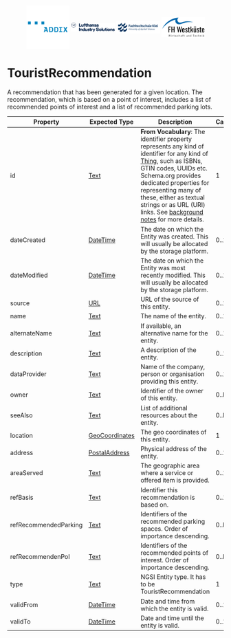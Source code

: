 <!-- Header Area begin --->
<p align="center">
  <img align="center" padding="50px" src="../../resources/addix.svg" width="20%" />
  <img align="center" src="../../resources/lhind.png" width="20%" />
  <img align="center" src="../../resources/fh-kiel.png" width="20%" />
  <img align="center" src="../../resources/fh-westkueste.svg" width="20%" />
</p>
<!-- Header Area end --->

# TouristRecommendation

A recommendation that has been generated for a given location. The recommendation, which is based on a point of interest, includes a list of recommended points of interest and a list of recommended parking lots.

|Property|Expected Type|Description|Cardinality|
|---|---|---|---|
|id|[Text](https://schema.org/Text)|**From Vocabulary**: The identifier property represents any kind of identifier for any kind of [Thing](https://schema.org/Thing), such as ISBNs, GTIN codes, UUIDs etc. Schema.org provides dedicated properties for representing many of these, either as textual strings or as URL (URI) links. See [background notes](http://schema.org/docs/datamodel.html#identifierBg) for more details.|1|
|dateCreated|[DateTime](https://schema.org/DateTime)|The date on which the Entity was created. This will usually be allocated by the storage platform.|0..1|
|dateModified|[DateTime](https://schema.org/DateTime)|The date on which the Entity was most recently modified. This will usually be allocated by the storage platform.|0..1|
|source|[URL](https://schema.org/URL)|URL of the source of this entity.|0..1|
|name|[Text](https://schema.org/Text)|The name of the entity.|0..1|
|alternateName|[Text](https://schema.org/Text)|If available, an alternative name for the entity.|0..1|
|description|[Text](https://schema.org/Text)|A description of the entity.|0..1|
|dataProvider|[Text](https://schema.org/Text)|Name of the company, person or organisation providing this entity.|0..1|
|owner|[Text](https://schema.org/Text)|Identifier of the owner of this entity.|0..N|
|seeAlso|[Text](https://schema.org/Text)|List of additional resources about the entity.|0..N|
|location|[GeoCoordinates](https://schema.org/GeoCoordinates)|The geo coordinates of this entity.|1|
|address|[PostalAddress](https://schema.org/PostalAddress)|Physical address of the entity.|0..1|
|areaServed|[Text](https://schema.org/Text)|The geographic area where a service or offered item is provided.|0..1|
|refBasis|[Text](https://schema.org/Text)|Identifier this recommendation is based on.|0..1|
|refRecommendedParking|[Text](https://schema.org/Text)|Identifiers of the recommended parking spaces. Order of importance descending.|0..N|
|refRecommendenPoI|[Text](https://schema.org/Text)|Identifiers of the recommended points of interest. Order of importance descending.|0..N|
|type|[Text](https://schema.org/Text)|NGSI Entity type. It has to be TouristRecommendation|1|
|validFrom|[DateTime](https://schema.org/DateTime)|Date and time from which the entity is valid.|0..1|
|validTo|[DateTime](https://schema.org/DateTime)|Date and time until the entity is valid.|0..1|